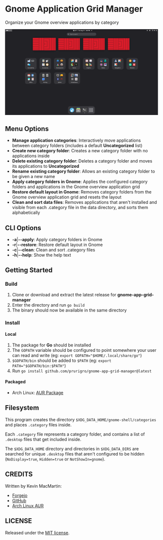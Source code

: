 # Gnome Application Grid Manager

Organize your Gnome overview applications by category

![Screenshot of the Gnome App Grid after applying category folders](screenshots/gnome-app-grid.png)

## Menu Options

* **Manage application categories**: Interactively move applications between category folders (includes a default **Uncategorized** list)
* **Create new category folder**: Creates a new category folder with no applications inside
* **Delete existing category folder**: Deletes a category folder and moves its applications to **Uncategorized**
* **Rename existing category folder**: Allows an existing category folder to be given a new name
* **Apply category folders in Gnome**: Applies the configured category folders and applications in the Gnome overview application grid
* **Restore default layout in Gnome**: Removes category folders from the Gnome overview application grid and resets the layout
* **Clean and sort data files**: Removes applications that aren't installed and visible from each .category file in the data directory, and sorts them alphabetically

## CLI Options

* **-a**|**--apply**: Apply category folders in Gnome
* **-r**|**--restore**: Restore default layout in Gnome
* **-c**|**--clean**: Clean and sort .category files
* **-h**|**--help**: Show the help text

## Getting Started

### Build

1. Clone or download and extract the latest release for **gnome-app-grid-manager**
2. Enter the directory and run `go build`
3. The binary should now be available in the same directory

### Install

#### Local

1. The package for **Go** should be installed
2. The `GOPATH` variable should be configured to point somewhere your user can read and write (eg: `export GOPATH="$HOME/.local/share/go"`)
3. `$GOPATH/bin` should be added to `$PATH` (eg: `export PATH="$GOPATH/bin:$PATH"`)
3. Run `go install github.com/prurigro/gnome-app-grid-manager@latest`

#### Packaged

* Arch Linux: [AUR Package](https://aur.archlinux.org/packages/gnome-app-grid-manager)

## Filesystem

This program creates the directory `$XDG_DATA_HOME/gnome-shell/categories` and places `.category` files inside.

Each `.category` file represents a category folder, and contains a list of `.desktop` files that get included inside.

The `$XDG_DATA_HOME` directory and directories in `$XDG_DATA_DIRS` are searched for unique `.desktop` files that aren't configured to be hidden (`NoDisplay=true`, `Hidden=true` or `NotShowIn=gnome`).

## CREDITS

Written by Kevin MacMartin:

* [Forgejo](https://git.darkcloud.ca/kevin)
* [GitHub](https://github.com/prurigro)
* [Arch Linux AUR](https://aur.archlinux.org/packages/?SeB=m&K=prurigro)

## LICENSE

Released under the [MIT license](http://opensource.org/licenses/MIT).

